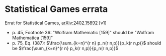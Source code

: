 # Statistical Games errata

Errat for Statistical Games, [arXiv:2402.15892](https://arxiv.org/abs/2402.15892) [v1]

- p. 45, Footnote 36: "Wolfram Mathematic [159]" should be "Wolfram Mathematica [159]"
- p. 75, Eq. (387): $\frac{\sum_{k=n}^{r n} p_n(r n,p)}{p_k(r n,p)}$ should be $\frac{\sum_{k=n}^{r n} p_k(r n,p)}{p_n(r n,p)}$
